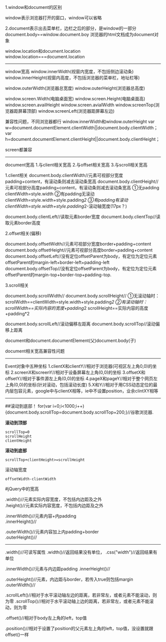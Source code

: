 1.window和document的区别

window表示浏览器打开的窗口，window可以省略

2.document表示出去菜单栏，边栏之后的部分，是window的一部分
document.body==window.document.boy
浏览器的html文档成为document对象

window.location和document.location
window.location===document.location

**********
window宽高
window.innerWidth(视窗内宽度，不包括侧边滚动条)
window.innerHeight(视窗内高度，不包括浏览器的菜单栏，地址栏等)

window.outerWidth(浏览器总宽度)
window.outerHeight(浏览器总高度)

window.screen.Width(电脑桌面宽)
window.screen.Height(电脑桌面高)
window.screen.availHeight
window.screen.avialWidth
window.screenTop(浏览器距屏幕顶部)
window.screenLeft(浏览器距屏幕左边)

兼容性问题，不同浏览器都行
window.innerWidth和window.outerHeight
var w=document.documentElement.clientWidth||document.body.clientWidth；
var h=document.documentElement.clientHeight||document.body.clientHeight；

screen都兼容

**********
document宽高
1.与client相关宽高
2.与offset相关宽高
3.与scroll相关宽高

1.client相关
document.body.clientWidth//元素可视部分宽度padding+content，有滚动条则减去滚动条宽高
document.body.clientHeight//元素可视部分高度padding+content，有滚动条则减去滚动条宽高
①无padding
clientWidth=style.width
②有padding无滚动
clientWidth=style.width+style.padding*2
③有padding有滚动
clientWidth=style.width+style.padding*2-滚动轴宽度(17px？)

document.body.clientLeft//读取元素border宽度
document.body.clientTop//读取元素border高度

2.offset相关(偏移)

document.body.offsetWidth//元素可视部分宽度border+padding+content
document.body.offsetHeight//元素可视部分高度border+padding+content
document.body.offsetLeft//没有定位offsetParent为body，有定位为定位元素offsetParent的margin-left+border-left+padding-left
document.body.offsetTop//没有定位offsetParent为body，有定位为定位元素offsetParent的margin-top+border-top+padding-top.

3.scroll相关

document.body.scrollWidth//
document.body.scrollHeight//
①无滚动轴时：
scrolWidth==clientWidth=style.width+style.padding*2
②有滚动轴时：
scrollWidth==实际内容的宽度+padding*2
scrollHeight==实际内容的高度+padding*2

document.body.scrollLeft//滚动偏移左距离
document.body.scrollTop//滚动偏移上距离

document和document.documentElement(父)document.body(子)

document相关宽高兼容性问题

*****
Event对象中五种坐标
1.clientX和clientY//相对于浏览器(可视区左上角0,0)的坐标
2.screenX和screenY//相对于设备屏幕左上角(0,0)的坐标
3.offsetX和offsetY//相对于事件源左上角(0,0)的坐标
4.pageX和pageY//相对于整个网页左上角(0,0)的坐标(针对滚动，包括滚动长度)
5.X和Y//相对于用CSS动态定位的最内层包容元素，google中与clientX相等，ie中不设置position，业余clintXY相等

****
##滚动到底部！
for(var i=0;i<1000;i++){document.body.scrollTop=document.body.scrollTop+200;}//谷歌浏览器.


**滚动到顶部**  

	scrollTop=0
	scrollHeight
	clientHeight

**滚动到底部**  

	scrollTop+clientHeight>=scrollHeight

滚动轴宽度

	offsetWidth-clientWidth


#jQuery中的宽高

.width()//元素实际内容宽度，不包括内边距及之外  
.height()//元素实际内容宽度，不包括内边距及之外  

.innerWidth()//元素内容+内padding    
.innerHeight()//  

.outerWidth()//元素内容加上内padding+border  
.outerHeight()//  

****
.width()//可读写属性
.width()//返回结果没有单位，
.css("width")//返回结果有单位


.innerWidth()//元素与内边距padding
.innerHeight()//

.outerHeight()//元素，内边距与border，若传入true则包括margin
.outerWidth()//

.scrollLeft()//相对于水平滚动轴左边的距离，若非常左，或者元素不能滚动，则为零
.scrollTop()//相对于水平滚动轴上边的距离，若非常左，或者元素不能滚动，则为零

.offset()//相对于body左上角的left，top值

.position()//相对于设置了position的父元素左上角的left，top值，没设置就跟offset()一样



